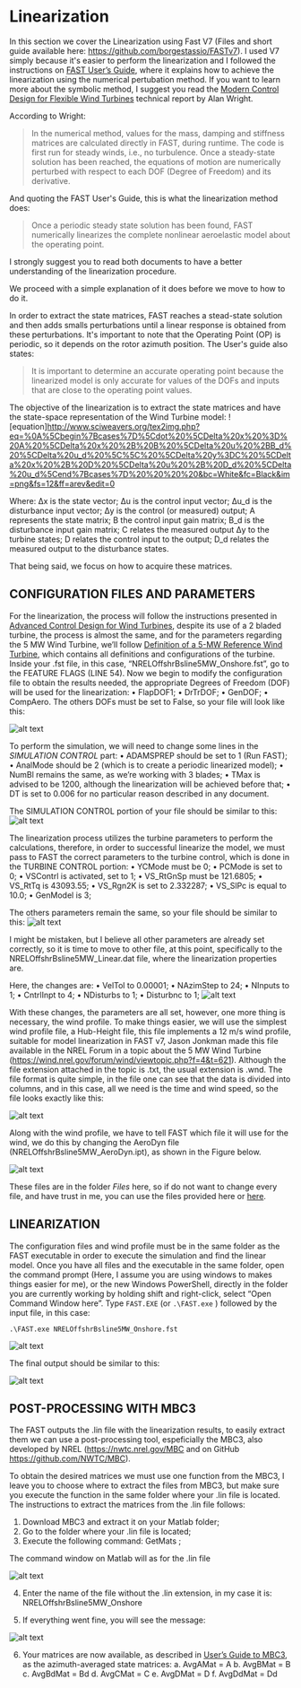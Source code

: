 # Linearization
In this section we cover the Linearization using Fast V7 (Files and short guide available here: https://github.com/borgestassio/FASTv7).
I used V7 simply because it's easier to perform the linearization and I followed the instructions on [FAST User’s Guide](https://drive.google.com/file/d/1d_-vRRK3sXlunf1I1tDmtSWUveed91gg/view), where it explains how to achieve the linearization using the numerical pertubation method.
If you want to learn more about the symbolic method, I suggest you read the [Modern Control Design for Flexible Wind Turbines](https://www.nrel.gov/docs/fy04osti/35816.pdf) technical report by Alan Wright.


According to Wright:

>In the numerical method, values for the mass, damping and stiffness matrices are calculated directly in FAST, during runtime. The code is first run for steady winds, i.e., no turbulence. Once a steady-state solution has been reached, the equations of motion are numerically perturbed with respect to each DOF (Degree of Freedom) and its derivative.
 
And quoting the FAST User's Guide, this is what the linearization method does:

>Once a periodic steady state solution has been found, FAST numerically linearizes the complete nonlinear aeroelastic model about the  operating point.

I strongly suggest you to read both documents to have a better understanding of the linearization procedure.

We proceed with a simple explanation of it does before we move to how to do it.

In order to extract the state matrices, FAST reaches a stead-state solution and then adds smalls perturbations until a linear response is obtained from these perturbations. It's important to note that the Operating Point (OP) is periodic, so it depends on the rotor azimuth position.
The User's guide also states:
>It is important to determine an accurate operating point because the linearized model is only accurate for values of the DOFs and inputs that are close to the operating point values.

The objective of the linearization is to extract the state matrices and have the state-space representation of the Wind Turbine model:
![equation]http://www.sciweavers.org/tex2img.php?eq=%0A%5Cbegin%7Bcases%7D%5Cdot%20%5CDelta%20x%20%3D%20A%20%5CDelta%20x%20%2B%20B%20%5CDelta%20u%20%2BB_d%20%5CDelta%20u_d%20%5C%5C%20%5CDelta%20y%3DC%20%5CDelta%20x%20%2B%20D%20%5CDelta%20u%20%2B%20D_d%20%5CDelta%20u_d%5Cend%7Bcases%7D%20%20%20%20&bc=White&fc=Black&im=png&fs=12&ff=arev&edit=0

Where: 
Δx is the state vector;
Δu is the control input vector;
Δu_d is the disturbance input vector;
Δy is the control (or measured) output;
A represents the state matrix;
B the control input gain matrix;
B_d is the disturbance input gain matrix;
C relates the measured output  Δy to the turbine states;
D relates the control input to the output;
D_d relates the measured output to the disturbance states.

That being said, we focus on how to acquire these matrices.

## CONFIGURATION FILES AND PARAMETERS

For the linearization, the process will follow the instructions presented in [Advanced Control Design for
Wind Turbines](https://www.nrel.gov/docs/fy08osti/42437.pdf), despite its use of a 2 bladed turbine, the process is almost the same, and for the parameters regarding the 5 MW Wind Turbine, we’ll follow [Definition of a 5-MW Reference
Wind Turbine](https://www.nrel.gov/docs/fy09osti/38060.pdf), which contains all definitions and configurations of the turbine.
Inside your .fst file, in this case, “NRELOffshrBsline5MW_Onshore.fst”, go to the FEATURE FLAGS (LINE 54). Now we begin to modify the configuration file to obtain the results needed, the appropriate Degrees of Freedom (DOF) will be used for the linearization:
•	FlapDOF1;
•	DrTrDOF;
•	GenDOF;
•	CompAero.
The others DOFs must be set to False, so your file will look like this:

![alt text](https://raw.githubusercontent.com/borgestassio/5MW-NREL-Controllers---Simulink/master/Linearization/images/fst_linearization.png "Linear1")

To perform the simulation, we will need to change some lines in the *SIMULATION CONTROL* part:
•	ADAMSPREP should be set to 1 (Run FAST);
•	AnalMode should be 2 (which is to create a periodic linearized model);
•	NumBl remains the same, as we’re working with 3 blades;
•	TMax is advised to be 1200, although the linearization will be achieved before that;
•	DT is set to 0.006 for no particular reason described in any document.

The SIMULATION CONTROL portion of your file should be similar to this:
![alt text](https://raw.githubusercontent.com/borgestassio/5MW-NREL-Controllers---Simulink/master/Linearization/images/fst_linearization2.png "Linear2")



The linearization process utilizes the turbine parameters to perform the calculations, therefore, in order to successful linearize the model, we must pass to FAST the correct parameters to the turbine control, which is done in the TURBINE CONTROL portion:
•	YCMode must be 0;
•	PCMode is set to 0;
•	VSContrl is activated, set to 1;
•	VS_RtGnSp must be 121.6805;
•	VS_RtTq is 43093.55;
•	VS_Rgn2K is set to 2.332287;
•	VS_SlPc is equal to 10.0;
•	GenModel is 3;

The others parameters remain the same, so your file should be similar to this:
![alt text](https://raw.githubusercontent.com/borgestassio/5MW-NREL-Controllers---Simulink/master/Linearization/images/fst_linearization3.png "Linear3")

I might be mistaken, but I believe all other parameters are already set correctly, so it is time to move to other file, at this point, specifically to the NRELOffshrBsline5MW_Linear.dat file, where the linearization properties are.

Here, the changes are:
•	VelTol to 0.00001;
•	NAzimStep to 24;
•	NInputs to 1;
•	CntrlInpt to 4;
•	NDisturbs to 1;
•	Disturbnc to 1;
![alt text](https://raw.githubusercontent.com/borgestassio/5MW-NREL-Controllers---Simulink/master/Linearization/images/fst_linearization4.png "Linear4")


With these changes, the parameters are all set, however, one more thing is necessary, the wind profile. To make things easier, we will use the simplest wind profile file, a Hub-Height file, this file implements a 12 m/s wind profile, suitable for model linearization in FAST v7, Jason Jonkman made this file available in the NREL Forum in a topic about the 5 MW Wind Turbine (https://wind.nrel.gov/forum/wind/viewtopic.php?f=4&t=621). Although the file extension attached in the topic is .txt, the usual extension is .wnd.
The file format is quite simple, in the file one can see that the data is divided into columns, and in this case, all we need is the time and wind speed, so the file looks exactly like this: 

![alt text](https://raw.githubusercontent.com/borgestassio/5MW-NREL-Controllers---Simulink/master/Linearization/images/fst_linearization5.png "Linear5")

Along with the wind profile, we have to tell FAST which file it will use for the wind, we do this by changing the AeroDyn file (NRELOffshrBsline5MW_AeroDyn.ipt), as shown in the Figure below.


![alt text](https://raw.githubusercontent.com/borgestassio/5MW-NREL-Controllers---Simulink/master/Linearization/images/fst_linearization6.png "Linear6")

These files are in the folder *Files* here, so if do not want to change every file, and have trust in me, you can use the files provided here or [here](https://github.com/borgestassio/FASTv7).

##	LINEARIZATION

The configuration files and wind profile must be in the same folder as the FAST executable in order to execute the simulation and find the linear model.
Once you have all files and the executable in the same folder, open the command prompt (Here, I assume you are using windows to makes things easier for me), or the new Windows PowerShell, directly in the folder you are currently working by holding shift and right-click, select “Open Command Window here”.
Type `FAST.EXE` (or `.\FAST.exe` ) followed by the input file, in this case: 

`.\FAST.exe NRELOffshrBsline5MW_Onshore.fst`

![alt text](https://raw.githubusercontent.com/borgestassio/5MW-NREL-Controllers---Simulink/master/Linearization/images/fst_linearization7.png "Linear7")

The final output should be similar to this:

![alt text](https://raw.githubusercontent.com/borgestassio/5MW-NREL-Controllers---Simulink/master/Linearization/images/fst_linearization8.png "Linear8")


##	POST-PROCESSING WITH MBC3

The FAST outputs the .lin file with the linearization results, to easily extract them we can use a post-processing tool, espeficially the MBC3, also developed by NREL (https://nwtc.nrel.gov/MBC and on GitHub https://github.com/NWTC/MBC). 

To obtain the desired matrices we must use one function from the MBC3, I leave you to choose where to extract the files from MBC3, but make sure you execute the function in the same folder where your .lin file is located. The instructions to extract the matrices from the .lin file follows:

1.	Download MBC3 and extract it on your Matlab folder;
2.	Go to the folder where your .lin file is located;
3.	Execute the following command: GetMats ;

The command window on Matlab will as for the .lin file

![alt text](https://raw.githubusercontent.com/borgestassio/5MW-NREL-Controllers---Simulink/master/Linearization/images/fst_linearization9.png "Linear9")

4.	Enter the name of the file without the .lin extension, in my case it is: NRELOffshrBsline5MW_Onshore

5.	If everything went fine, you will see the message: 


![alt text](https://raw.githubusercontent.com/borgestassio/5MW-NREL-Controllers---Simulink/master/Linearization/images/fst_linearization10.png "Linear10")

6.	Your matrices are now available, as described in [User’s Guide to MBC3](https://www.nrel.gov/docs/fy10osti/44327.pdf), as the azimuth-averaged state matrices:
	a.	AvgAMat = A 
	b.	AvgBMat = B
	c.	AvgBdMat = Bd
	d.	AvgCMat = C
	e.	AvgDMat = D
	f.	AvgDdMat = Dd


